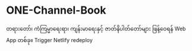 # ONE-Channel-Book
တရားတော်၊ ကံကြမ္မာရေးရာ၊ ကျန်းမာရေးနှင့် ဇာတ်နိပါတ်တော်များ ဖြန့်ဝေရန် Web App တစ်ခု။
Trigger Netlify redeploy
